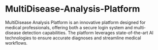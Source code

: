 # MultiDisease-Analysis-Platform
MultiDisease Analysis Platform is an innovative platform designed for medical professionals, offering both a secure login system and multi-disease detection capabilities. The platform leverages state-of-the-art AI technologies to ensure accurate diagnoses and streamline medical workflows.
